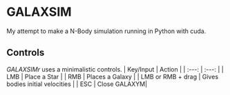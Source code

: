# GALAXSIM
My attempt to make a N-Body simulation running in Python with cuda.

## Controls
*GALAXSIMr* uses a minimalistic controls.
| Key/Input | Action |
| :---: | :---: |
| LMB | Place a Star |
| RMB | Places a Galaxy |
| LMB or RMB + drag | Gives bodies initial velocities |
| ESC | Close GALAXYM|
